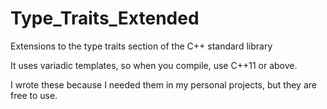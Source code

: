 Type_Traits_Extended
====================

Extensions to the type traits section of the C++ standard library

It uses variadic templates, so when you compile, use C++11 or above.

I wrote these because I needed them in my personal projects, but they
are free to use.
